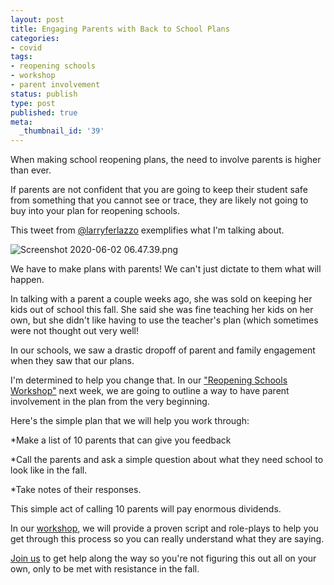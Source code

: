 ```yaml
---
layout: post
title: Engaging Parents with Back to School Plans
categories:
- covid
tags:
- reopening schools
- workshop
- parent involvement
status: publish
type: post
published: true
meta:
  _thumbnail_id: '39'
---
```


When making school reopening plans, the need to involve parents is higher than ever.

If parents are not confident that you are going to keep their student safe from something that you cannot see or trace, they are likely not going to buy into your plan for reopening schools.

This tweet from 
[@larryferlazzo](https://twitter.com/drsconstantino/status/1264251187437752324?s=21) exemplifies what I'm talking about.











































  

    
  
    
![Screenshot 2020-06-02 06.47.39.png](/squarespace_images/content_v1_4fffa949e4b0b4590d67b4e7_1591106238935-RMMG6R2NVLHX4ZZ8YWA4_Screenshot+2020-06-02+06.47.39.png_)
  


  



We have to make plans 
with parents! We can't just dictate to them what will happen.

In talking with a parent a couple weeks ago, she was sold on keeping her kids out of school this fall. She said she was fine teaching her kids on her own, but she didn't like having to use the teacher's plan (which sometimes were not thought out very well!

In our schools, we saw a drastic dropoff of parent and family engagement when they saw that our plans.

I'm determined to help you change that. In our 
["Reopening Schools Workshop"](https://gum.co/reopen) next week, we are going to outline a way to have parent involvement in the plan from the very beginning.

Here's the simple plan that we will help you work through:

*Make a list of 10 parents that can give you feedback


*Call the parents and ask a simple question about what they need school to look like in the fall.


*Take notes of their responses.

This simple act of calling 10 parents will pay enormous dividends.

In our 
[workshop](https://gum.co/reopen), we will provide a proven script and role-plays to help you get through this process so you can really understand what they are saying.

[Join us](https://gum.co/reopen) to get help along the way so you're not figuring this out all on your own, only to be met with resistance in the fall.
